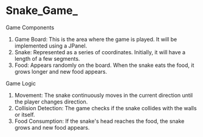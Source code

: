 # Snake_Game_
Game Components
1. Game Board: This is the area where the game is played. It will be implemented using a JPanel.
2. Snake: Represented as a series of coordinates. Initially, it will have a length of a few segments.
3. Food: Appears randomly on the board. When the snake eats the food, it grows longer and new food appears.


Game Logic
1. Movement: The snake continuously moves in the current direction until the player changes direction.
2. Collision Detection: The game checks if the snake collides with the walls or itself.
3. Food Consumption: If the snake's head reaches the food, the snake grows and new food appears.
